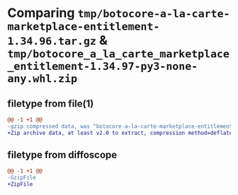 # Comparing `tmp/botocore-a-la-carte-marketplace-entitlement-1.34.96.tar.gz` & `tmp/botocore_a_la_carte_marketplace_entitlement-1.34.97-py3-none-any.whl.zip`

## filetype from file(1)

```diff
@@ -1 +1 @@
-gzip compressed data, was "botocore-a-la-carte-marketplace-entitlement-1.34.96.tar", last modified: Thu May  2 01:01:30 2024, max compression
+Zip archive data, at least v2.0 to extract, compression method=deflate
```

## filetype from diffoscope

```diff
@@ -1 +1 @@
-GzipFile
+ZipFile
```

